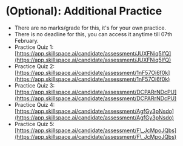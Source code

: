 # (Optional): Additional Practice

* There are no marks/grade for this, it's for your own practice.&#x20;
* There is no deadline for this, you can access it anytime till 07th February.
* Practice Quiz 1: [https://app.skillspace.ai/candidate/assessment/JUXFNiq5IfQ](https://app.skillspace.ai/candidate/assessment/JUXFNiq5IfQ)
* Practice Quiz 2: [https://app.skillspace.ai/candidate/assessment/1nF57Oi6f0k](https://app.skillspace.ai/candidate/assessment/1nF57Oi6f0k)
* Practice Quiz 3: [https://app.skillspace.ai/candidate/assessment/DCPARrNDcPU](https://app.skillspace.ai/candidate/assessment/DCPARrNDcPU)
* Practice Quiz 4: [https://app.skillspace.ai/candidate/assessment/AgfGy3pNsdo](https://app.skillspace.ai/candidate/assessment/AgfGy3pNsdo)
* Practice Quiz 5: [https://app.skillspace.ai/candidate/assessment/F\_JcMpoJQbs](https://app.skillspace.ai/candidate/assessment/F\_JcMpoJQbs)
